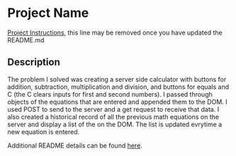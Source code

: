 # Project Name

[Project Instructions](./INSTRUCTIONS.md), this line may be removed once you have updated the README.md

## Description

The problem I solved was creating  a server side calculator with buttons for addition, subtraction, multiplication and division, and buttons for equals and C (the C  clears inputs for first and second numbers). I passed through objects of the equations that are entered and appended them to the DOM. I used POST to send to the server and a get request to receive that data. I also created a historical record of all the previous math equations on the server and display a list of the on the DOM. The list is updated evrytime a new equation is entered.

Additional README details can be found [here](https://github.com/PrimeAcademy/readme-template/blob/master/README.md).
